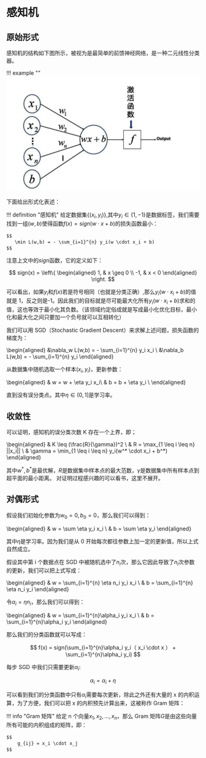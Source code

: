 # 感知机

## 原始形式

感知机的结构如下图所示，被视为是最简单的前馈神经网络，是一种二元线性分类器。

!!! example ""
    ![](images/Perceptron/2023-11-20-11-24-41.png#pic)

下面给出形式化表述：

!!! definition "感知机"
    给定数据集$\{(x_i,y_i)\}$,其中$y_i \in \{1,-1\}$是数据标签，我们需要找到一组$(w,b)$使得函数$f(x) = sign(w \cdot x + b)$的损失函数最小：

    $$
       \min L(w,b) = - \sum_{i=1}^{n} y_i(w \cdot x_i + b)
    $$

注意上文中的$sign$函数，它的定义如下：

$$
    sign(x) = \left\{
    \begin{aligned}
        1, & x \geq 0 \\
        -1, & x < 0
    \end{aligned}
    \right.
$$

可以看出，如果$y_i$和$f(x)$若是符号相同（也就是分类正确）,那么$y_i(w \cdot x_i + b)$的值就是 1，反之则是-1。因此我们的目标就是尽可能最大化所有$y_i(w \cdot x_i + b)$求和的值，这也等效于最小化其负数。（该领域约定俗成就是写成最小化优化目标，最小化和最大化之间只要加一个负号就可以互相转化）

我们可以用 SGD（Stochastic Gradient Descent）来求解上述问题，损失函数的梯度为：

\begin{aligned}
    &\nabla_w L(w,b) = - \sum_{i=1}^{n} y_i x_i \\
    &\nabla_b L(w,b) = - \sum_{i=1}^{n} y_i
\end{aligned}

从数据集中随机选取一个样本$(x_i,y_i)$，更新参数：

\begin{aligned}
    & w = w + \eta y_i x_i\\
    & b = b + \eta y_i \\
\end{aligned}

直到没有误分类点。其中$\eta \in (0,1]$是学习率。

## 收敛性

可以证明，感知机的误分类次数 K 存在一个上界，即；

\begin{aligned}
    & K \leq (\frac{R}{\gamma})^2 \\
    & R = \max_{1 \leq i \leq n} ||x_i|| \\
    & \gamma = \min_{1 \leq i \leq n} y_i(w^* \cdot x_i + b^*)
\end{aligned}

其中$w^*,b^*$是最优解，$R$是数据集中样本点的最大范数，$\gamma$是数据集中所有样本点到超平面的最小距离。
对证明过程感兴趣的可以看书，这里不展开。

## 对偶形式

假设我们初始化参数为$w_0 = 0,b_0 = 0$，那么我们可以得到：

\begin{aligned}
    & w = \sum \eta y_i x_i \\
    & b = \sum \eta y_i
\end{aligned}

其中$\eta$是学习率。因为我们是从 0 开始每次都往参数上加一定的更新值，所以上式自然成立。

假设其中第 i 个数据点在 SGD 中被随机选中了$n_i$次，那么它因此导致了$n_i$次参数的更新，我们可以把上式写成：

\begin{aligned}
    & w = \sum_{i=1}^{n} \eta n_i y_i x_i \\
    & b = \sum_{i=1}^{n} \eta n_i y_i
\end{aligned}

令$\alpha_i = \eta n_i$，那么我们可以得到：

\begin{aligned}
    & w = \sum_{i=1}^{n}\alpha_i y_i x_i \\
    & b = \sum_{i=1}^{n}\alpha_i y_i
\end{aligned}

那么我们的分类函数就可以写成：

$$
    f(x) = sign(\sum_{i=1}^{n}\alpha_i y_i（ x_i \cdot x ） + \sum_{i=1}^{n}\alpha_i y_i)
$$

每步 SGD 中我们只需要更新$\alpha_i$:

$$
    \alpha_i = \alpha_i + \eta
$$

可以看到我们的分类函数中只有$\alpha_i$需要每次更新，除此之外还有大量的 x 的内积运算，为了方便，我们可以把 x 的内积预先计算出来，这被称作 Gram 矩阵：

!!! info "Gram 矩阵"
    给定 n 个向量$x_1,x_2,...,x_n$，那么 Gram 矩阵$G$是由这些向量所有可能的内积组成的矩阵，即：

    $$
        g_{ij} = x_i \cdot x_j
    $$
